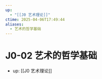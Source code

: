 ```yaml
---
up:
  - "[[J0 艺术理论]]"
ctime: 2025-04-06T17:49:44
aliases:
  - 艺术的哲学基础
---
```


# J0-02 艺术的哲学基础

- up: [[J0 艺术理论]]

